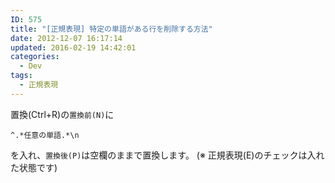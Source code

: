 ```yaml
---
ID: 575
title: "[正規表現] 特定の単語がある行を削除する方法"
date: 2012-12-07 16:17:14
updated: 2016-02-19 14:42:01
categories:
  - Dev
tags:
  - 正規表現
---
```


<!--more-->

置換(Ctrl+R)の<code>置換前(N)</code>に

```
^.*任意の単語.*\n
```

を入れ、<code>置換後(P)</code>は空欄のままで置換します。
<span class="text-muted">(※ 正規表現(E)のチェックは入れた状態です)</span>
